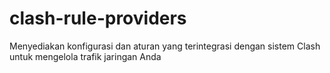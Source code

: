 # clash-rule-providers
Menyediakan konfigurasi dan aturan yang terintegrasi dengan sistem Clash untuk mengelola trafik jaringan Anda
